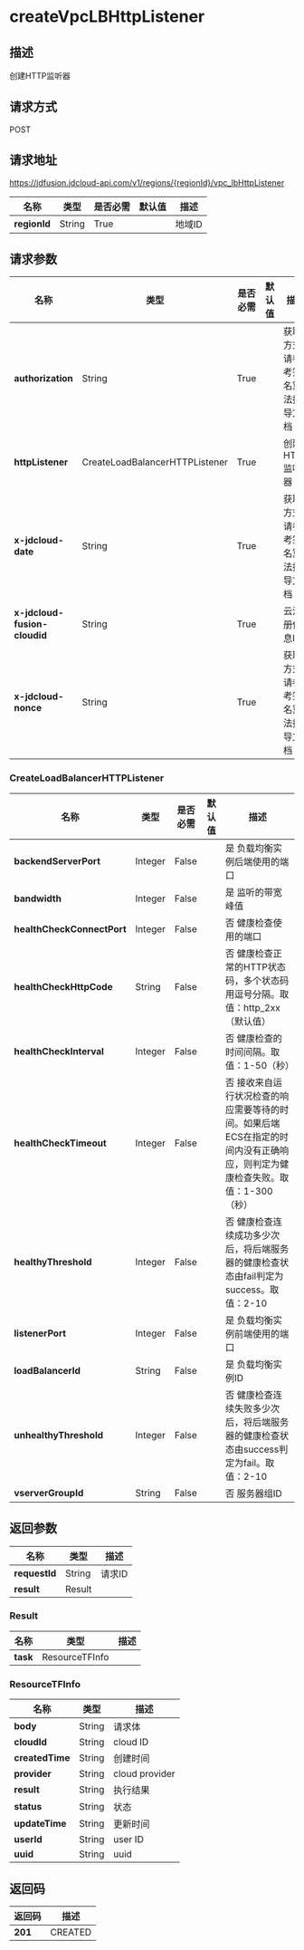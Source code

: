 # createVpcLBHttpListener


## 描述
创建HTTP监听器

## 请求方式
POST

## 请求地址
https://jdfusion.jdcloud-api.com/v1/regions/{regionId}/vpc_lbHttpListener

|名称|类型|是否必需|默认值|描述|
|---|---|---|---|---|
|**regionId**|String|True| |地域ID|

## 请求参数
|名称|类型|是否必需|默认值|描述|
|---|---|---|---|---|
|**authorization**|String|True| |获取方式请参考签名算法指导文档|
|**httpListener**|CreateLoadBalancerHTTPListener|True| |创建HTTP监听器|
|**x-jdcloud-date**|String|True| |获取方式请参考签名算法指导文档|
|**x-jdcloud-fusion-cloudid**|String|True| |云注册信息ID|
|**x-jdcloud-nonce**|String|True| |获取方式请参考签名算法指导文档|

### CreateLoadBalancerHTTPListener
|名称|类型|是否必需|默认值|描述|
|---|---|---|---|---|
|**backendServerPort**|Integer|False| |是  负载均衡实例后端使用的端口|
|**bandwidth**|Integer|False| |是  监听的带宽峰值|
|**healthCheckConnectPort**|Integer|False| |否  健康检查使用的端口|
|**healthCheckHttpCode**|String|False| |否  健康检查正常的HTTP状态码，多个状态码用逗号分隔。取值：http_2xx（默认值） | http_3xx | http_4xx | http_5xx|
|**healthCheckInterval**|Integer|False| |否  健康检查的时间间隔。取值：1-50（秒）|
|**healthCheckTimeout**|Integer|False| |否  接收来自运行状况检查的响应需要等待的时间。如果后端ECS在指定的时间内没有正确响应，则判定为健康检查失败。取值：1-300（秒）|
|**healthyThreshold**|Integer|False| |否  健康检查连续成功多少次后，将后端服务器的健康检查状态由fail判定为success。取值：2-10|
|**listenerPort**|Integer|False| |是  负载均衡实例前端使用的端口|
|**loadBalancerId**|String|False| |是  负载均衡实例ID|
|**unhealthyThreshold**|Integer|False| |否  健康检查连续失败多少次后，将后端服务器的健康检查状态由success判定为fail。取值：2-10|
|**vserverGroupId**|String|False| |否  服务器组ID|

## 返回参数
|名称|类型|描述|
|---|---|---|
|**requestId**|String|请求ID|
|**result**|Result| |

### Result
|名称|类型|描述|
|---|---|---|
|**task**|ResourceTFInfo| |
### ResourceTFInfo
|名称|类型|描述|
|---|---|---|
|**body**|String|请求体|
|**cloudId**|String|cloud ID|
|**createdTime**|String|创建时间|
|**provider**|String|cloud provider|
|**result**|String|执行结果|
|**status**|String|状态|
|**updateTime**|String|更新时间|
|**userId**|String|user ID|
|**uuid**|String|uuid|

## 返回码
|返回码|描述|
|---|---|
|**201**|CREATED|
